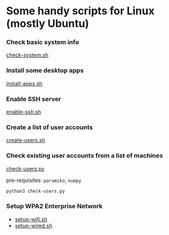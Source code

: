# Some handy scripts for Linux (mostly Ubuntu)

### Check basic system info

[check-system.sh](check-system.sh)

### Install some desktop apps

[install-apps.sh](install-apps.sh)

### Enable SSH server

[enable-ssh.sh](enable-ssh.sh)

### Create a list of user accounts

[create-users.sh](create-users.sh)

### Check existing user accounts from a list of machines

[check-users.py](check-users.py)

pre-requisites: `paramiko`, `numpy`

```bash
python3 check-users.py
```

### Setup WPA2 Enterprise Network

-   [setup-wifi.sh](setup-wifi.sh)
-   [setup-wired.sh](setup-wired.sh)
